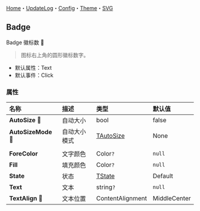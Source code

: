 ﻿[Home](../Home.md)・[UpdateLog](../UpdateLog.md)・[Config](../Config.md)・[Theme](../Theme.md)・[SVG](../SVG.md)

## Badge

Badge 徽标数 👚

> 图标右上角的圆形徽标数字。

- 默认属性：Text
- 默认事件：Click

### 属性

名称 | 描述 | 类型 | 默认值 |
:--|:--|:--|:--|
**AutoSize** 🔴 | 自动大小 | bool | false |
**AutoSizeMode** 🔴 | 自动大小模式 | [TAutoSize](Enum#tautosize) | None |
||||
**ForeColor** | 文字颜色 | Color`?` | `null` |
**Fill** | 填充颜色 | Color`?` | `null` |
**State** | 状态 | [TState](Enum#tstate) | Default |
**Text** | 文本 | string`?` | `null` |
**TextAlign** 🔴 | 文本位置 | ContentAlignment | MiddleCenter |